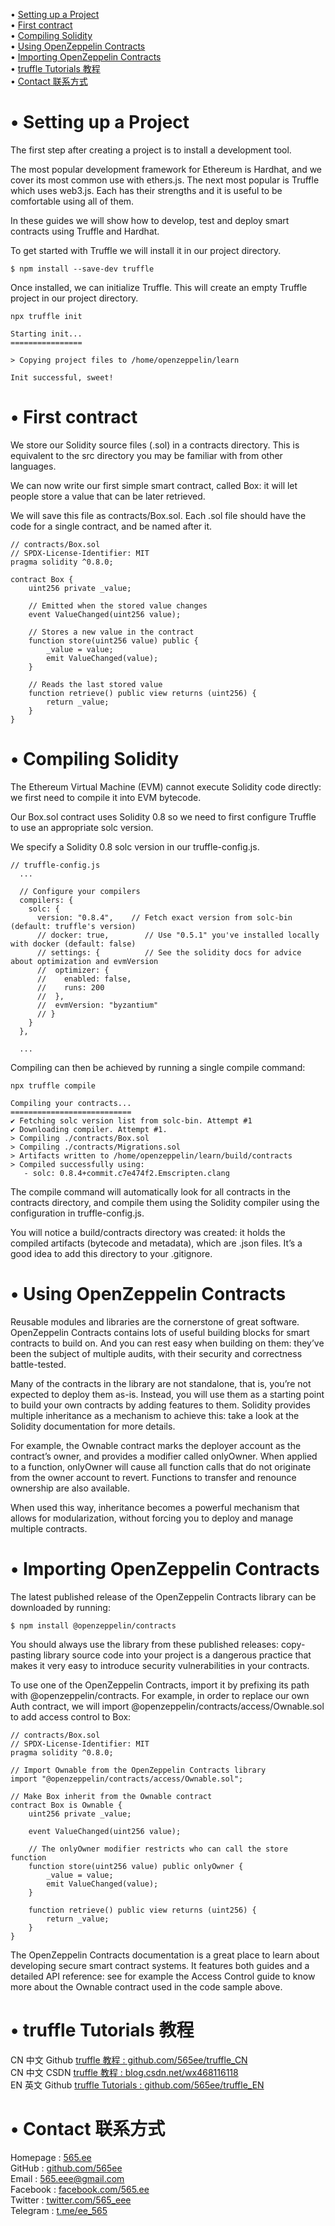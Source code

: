 • [Setting up a Project](#index1)  
• [First contract](#index2)  
• [Compiling Solidity](#index3)  
• [Using OpenZeppelin Contracts](#index4)  
• [Importing OpenZeppelin Contracts](#index5)  
• [truffle Tutorials 教程](#index98)    
• [Contact 联系方式](#index99)   

# <span id='index1'>• Setting up a Project</span>  
The first step after creating a project is to install a development tool.

The most popular development framework for Ethereum is Hardhat, and we cover its most common use with ethers.js. The next most popular is Truffle which uses web3.js. Each has their strengths and it is useful to be comfortable using all of them.

In these guides we will show how to develop, test and deploy smart contracts using Truffle and Hardhat.

To get started with Truffle we will install it in our project directory.
```
$ npm install --save-dev truffle
```

Once installed, we can initialize Truffle. This will create an empty Truffle project in our project directory.
```
npx truffle init

Starting init...
================

> Copying project files to /home/openzeppelin/learn

Init successful, sweet!
```

# <span id='index2'>• First contract</span>  
We store our Solidity source files (.sol) in a contracts directory. This is equivalent to the src directory you may be familiar with from other languages.

We can now write our first simple smart contract, called Box: it will let people store a value that can be later retrieved.

We will save this file as contracts/Box.sol. Each .sol file should have the code for a single contract, and be named after it.
```
// contracts/Box.sol
// SPDX-License-Identifier: MIT
pragma solidity ^0.8.0;

contract Box {
    uint256 private _value;

    // Emitted when the stored value changes
    event ValueChanged(uint256 value);

    // Stores a new value in the contract
    function store(uint256 value) public {
        _value = value;
        emit ValueChanged(value);
    }

    // Reads the last stored value
    function retrieve() public view returns (uint256) {
        return _value;
    }
}
```

# <span id='index3'>• Compiling Solidity</span>  
The Ethereum Virtual Machine (EVM) cannot execute Solidity code directly: we first need to compile it into EVM bytecode.

Our Box.sol contract uses Solidity 0.8 so we need to first configure Truffle to use an appropriate solc version.

We specify a Solidity 0.8 solc version in our truffle-config.js.
```
// truffle-config.js
  ...

  // Configure your compilers
  compilers: {
    solc: {
      version: "0.8.4",    // Fetch exact version from solc-bin (default: truffle's version)
      // docker: true,        // Use "0.5.1" you've installed locally with docker (default: false)
      // settings: {          // See the solidity docs for advice about optimization and evmVersion
      //  optimizer: {
      //    enabled: false,
      //    runs: 200
      //  },
      //  evmVersion: "byzantium"
      // }
    }
  },

  ...
```

Compiling can then be achieved by running a single compile command:
```
npx truffle compile

Compiling your contracts...
===========================
✔ Fetching solc version list from solc-bin. Attempt #1
✔ Downloading compiler. Attempt #1.
> Compiling ./contracts/Box.sol
> Compiling ./contracts/Migrations.sol
> Artifacts written to /home/openzeppelin/learn/build/contracts
> Compiled successfully using:
   - solc: 0.8.4+commit.c7e474f2.Emscripten.clang
```

The compile command will automatically look for all contracts in the contracts directory, and compile them using the Solidity compiler using the configuration in truffle-config.js.

You will notice a build/contracts directory was created: it holds the compiled artifacts (bytecode and metadata), which are .json files. It’s a good idea to add this directory to your .gitignore.

# <span id='index4'>• Using OpenZeppelin Contracts</span>  
Reusable modules and libraries are the cornerstone of great software. OpenZeppelin Contracts contains lots of useful building blocks for smart contracts to build on. And you can rest easy when building on them: they’ve been the subject of multiple audits, with their security and correctness battle-tested.

Many of the contracts in the library are not standalone, that is, you’re not expected to deploy them as-is. Instead, you will use them as a starting point to build your own contracts by adding features to them. Solidity provides multiple inheritance as a mechanism to achieve this: take a look at the Solidity documentation for more details.

For example, the Ownable contract marks the deployer account as the contract’s owner, and provides a modifier called onlyOwner. When applied to a function, onlyOwner will cause all function calls that do not originate from the owner account to revert. Functions to transfer and renounce ownership are also available.

When used this way, inheritance becomes a powerful mechanism that allows for modularization, without forcing you to deploy and manage multiple contracts.

# <span id='index5'>• Importing OpenZeppelin Contracts</span>  
The latest published release of the OpenZeppelin Contracts library can be downloaded by running:
```
$ npm install @openzeppelin/contracts
```

You should always use the library from these published releases: copy-pasting library source code into your project is a dangerous practice that makes it very easy to introduce security vulnerabilities in your contracts.

To use one of the OpenZeppelin Contracts, import it by prefixing its path with @openzeppelin/contracts. For example, in order to replace our own Auth contract, we will import @openzeppelin/contracts/access/Ownable.sol to add access control to Box:
```
// contracts/Box.sol
// SPDX-License-Identifier: MIT
pragma solidity ^0.8.0;

// Import Ownable from the OpenZeppelin Contracts library
import "@openzeppelin/contracts/access/Ownable.sol";

// Make Box inherit from the Ownable contract
contract Box is Ownable {
    uint256 private _value;

    event ValueChanged(uint256 value);

    // The onlyOwner modifier restricts who can call the store function
    function store(uint256 value) public onlyOwner {
        _value = value;
        emit ValueChanged(value);
    }

    function retrieve() public view returns (uint256) {
        return _value;
    }
}
```

The OpenZeppelin Contracts documentation is a great place to learn about developing secure smart contract systems. It features both guides and a detailed API reference: see for example the Access Control guide to know more about the Ownable contract used in the code sample above.

# <span id='index98'>• truffle Tutorials 教程</span>  
CN 中文 Github  [truffle 教程 : github.com/565ee/truffle_CN](https://github.com/565ee/truffle_CN)  
CN 中文 CSDN    [truffle 教程 : blog.csdn.net/wx468116118](https://blog.csdn.net/wx468116118/category_12007659.html)  
EN 英文 Github  [truffle Tutorials : github.com/565ee/truffle_EN](https://github.com/565ee/truffle_EN)  

# <span id='index99'>• Contact 联系方式</span>  
Homepage   : [565.ee](https://565.ee)  
GitHub     : [github.com/565ee](https://github.com/565ee)  
Email      : 565.eee@gmail.com  
Facebook   : [facebook.com/565.ee](https://facebook.com/565.ee)  
Twitter    : [twitter.com/565_eee](https://twitter.com/565_eee)  
Telegram   : [t.me/ee_565](https://t.me/ee_565)
